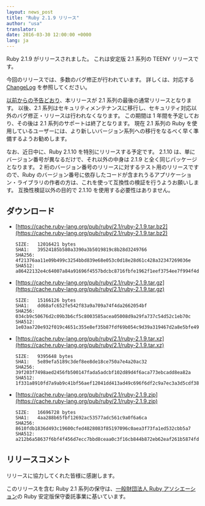 ```yaml
---
layout: news_post
title: "Ruby 2.1.9 リリース"
author: "usa"
translator:
date: 2016-03-30 12:00:00 +0000
lang: ja
---
```


Ruby 2.1.9 がリリースされました。
これは安定版 2.1 系列の TEENY リリースです。

今回のリリースでは、多数のバグ修正が行われています。
詳しくは、対応する [ChangeLog](http://svn.ruby-lang.org/repos/ruby/tags/v2_1_9/ChangeLog) を参照してください。

[以前からの予告どおり](https://www.ruby-lang.org/ja/news/2016/02/24/support-plan-of-ruby-2-0-0-and-2-1/)、本リリースが 2.1 系列の最後の通常リリースとなります。
以後、2.1 系列はセキュリティメンテナンスに移行し、セキュリティ対応以外のバグ修正・リリースは行われなくなります。
この期間は 1 年間を予定しており、その後は 2.1 系列のサポートは終了となります。
現在 2.1 系列の Ruby を使用しているユーザーには、より新しいバージョン系列への移行をなるべく早く準備するようお勧めします。

なお、近日中に、Ruby 2.1.10 を特別にリリースする予定です。
2.1.10 は、単にバージョン番号が異なるだけで、それ以外の中身は 2.1.9 と全く同じパッケージとなります。
2 桁のバージョン番号のリリースに対するテスト用のリリースですので、Ruby のバージョン番号に依存したコードが含まれうるアプリケーション・ライブラリの作者の方は、これを使って互換性の検証を行うようお願いします。
互換性検証以外の目的で 2.1.10 を使用する必要性はありません。

## ダウンロード

* [https://cache.ruby-lang.org/pub/ruby/2.1/ruby-2.1.9.tar.bz2](https://cache.ruby-lang.org/pub/ruby/2.1/ruby-2.1.9.tar.bz2)

      SIZE:   12016421 bytes
      SHA1:   39524185b580a3390a3b5019819c8b28d3249766
      SHA256: 4f21376aa11e09b499c3254bbd839e68e053c0d18e28d61c428a32347269036e
      SHA512: a86422132e4c64007a84a91696f4557bdcbc8716fbfe1962f1eef3754ee7f994f4de0b

* [https://cache.ruby-lang.org/pub/ruby/2.1/ruby-2.1.9.tar.gz](https://cache.ruby-lang.org/pub/ruby/2.1/ruby-2.1.9.tar.gz)

      SIZE:   15166126 bytes
      SHA1:   dd68afc652fe542f83a9a709a74f4da2662054bf
      SHA256: 034cb9c50676d2c09b3b6cf5c8003585acea05008d9a29fa737c54d52c1eb70c
      SHA512: 1e03aa720e932f019c4651c355e8ef35b87fdf69b054c9d39a319467d2a8e5bfe4995cbacd9add36b832c77761a47c9d1040f00e856ad5888d69ec7221455e35

* [https://cache.ruby-lang.org/pub/ruby/2.1/ruby-2.1.9.tar.xz](https://cache.ruby-lang.org/pub/ruby/2.1/ruby-2.1.9.tar.xz)

      SIZE:   9395648 bytes
      SHA1:   5e89efa5189c3def8ee8de18ce750a7e4a20ac32
      SHA256: 39f203f7498aed2456fb500147fada5adcbf102d89d4f6aca773ebcadd8ea82a
      SHA512: 1f331a8910fd7a9ab9c41bf56aef12041dd413ad49c696f6df2c9a7ec3a3d5cdf383f2a3d30949ea37b8ecb39f50355e526412b36ed4e07b60733d9db4d2bd14

* [https://cache.ruby-lang.org/pub/ruby/2.1/ruby-2.1.9.zip](https://cache.ruby-lang.org/pub/ruby/2.1/ruby-2.1.9.zip)

      SIZE:   16696728 bytes
      SHA1:   4aa288b65fbf12692ac53577adc561c9a0f6a6ca
      SHA256: 8610fdb1836d493c19600cfed4828083f85197096c0aea3f73fa1ed532cbb5a7
      SHA512: a212b6a58637f6bf4f456d7ecc7bbd8ceaa0c3f16cb844b872eb62eaf261b5874fdb79705241d05a356fcdc1d3fdd8a94fcd8e6ca62190e9f544c8f45a9f41af

## リリースコメント

リリースに協力してくれた皆様に感謝します。

このリリースを含む Ruby 2.1 系列の保守は、[一般財団法人 Ruby アソシエーション](http://www.ruby.or.jp/)の Ruby 安定版保守委託事業に基いています。
